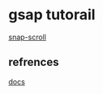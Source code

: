 # gsap tutorail

[snap-scroll](/src/snap-scroll/app1.ts)

## refrences

[docs](https://greensock.com/docs/v3/Plugins/ScrollTrigger)
